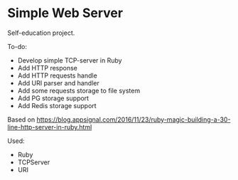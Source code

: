 # Simple Web Server

Self-education project.

To-do:

- Develop simple TCP-server in Ruby
- Add HTTP response
- Add HTTP requests handle
- Add URI parser and handler
- Add some requests storage to file system
- Add PG storage support
- Add Redis storage support

Based on https://blog.appsignal.com/2016/11/23/ruby-magic-building-a-30-line-http-server-in-ruby.html

Used:

- Ruby
- TCPServer
- URI
